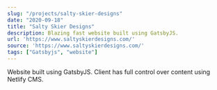 ```yaml
---
slug: "/projects/salty-skier-designs"
date: "2020-09-18"
title: "Salty Skier Designs"
description: Blazing fast website built using GatsbyJS.
url: 'https://www.saltyskierdesigns.com/'
source: 'https://www.saltyskierdesigns.com/'
tags: ["Gatsbyjs", "website"]
---
```

Website built using GatsbyJS. Client has full control over content using Netlify CMS.